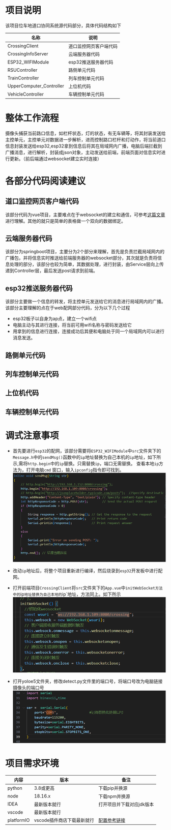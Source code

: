 # 项目说明
该项目位车地道口协同系统源代码部分，具体代码结构如下

| 名称                     | 说明                   |
| ------------------------ | ---------------------- |
| CrossingClient           | 道口监控网页客户端代码 |
| CrossingInfoServer       | 云端服务器代码         |
| ESP32_WIFIModule         | esp32推送服务器代码    |
| RSUController            | 路侧单元代码           |
| TrainController          | 列车控制单元代码       |
| UpperComputer_Controller | 上位机代码             |
| VehicleController        | 车辆控制单元代码       |

# 整体工作流程
摄像头捕获当前路口信息，如栏杆状态，灯的状态，有无车辆等，将其封装发送给主控单元，主控单元对数据进一步解析，进而控制路口栏杆和灯动作，将当前道口信息封装发送给esp32,esp32拿到信息后将其在局域网内广播，电脑后端拦截到广播消息，进行解析，封装成json对象，主动发送给前端，前端页面对信息实时进行更新。（前后端通过websocket建立实时连接）

# 各部分代码阅读建议

## 道口监控网页客户端代码
该部分代码为vue项目，主要难点在于websocket的建立和通信，可参考[这篇文章](https://juejin.cn/post/6982078455722557448
)进行理解。其他的就只是简单的表格做一个双向的数据绑定。

## 云端服务器代码
该部分为springboot项目，主要分为2个部分来理解，首先是负责拦截局域网内的广播包，并将信息实时推送给前端服务器的websocket部分，其次就是负责将信息处理的部分，该部分也较为简单，其数据处理，进行封装，由Service层向上传递到Controller层，最后发送post请求到前端。

## esp32推送服务器代码
该部分主要做一个信息的转发，将主控单元发送给它的消息进行局域网内的广播。
该部分主要理解的点在于web配网部分代码，分为以下几个过程
- esp32板子以自身为ap点，建立一个wifi点
- 电脑主动与其进行连接，将当前可用wifi名称与密码发送给它
- 用拿到的信息进行连接，连接成功后其便和电脑处于同一个局域网内可以进行消息发送。

## 路侧单元代码


## 列车控制单元代码


## 上位机代码


## 车辆控制单元代码

# 调式注意事项
- 首先要进行`esp32`的配网，该部分需要将`ESP32_WIFIModule`中`src`文件夹下的`Message.h`中的`sendMsg()`函数中的`ip`地址替换为自己本机的`ip`地址，如下所示,需将`http.begin`中的`ip`替换。只需替换`ip`，端口无需替换。
查看本地`ip`方法为，打开电脑`cmd` 窗口，输入`ipconfig`指令即可找到。   
![esp32](image/esp32.png)

- 改动`ip`地址后，将整个项目重新进行编译，然后烧录到`esp32`开发板中进行配网。

- 打开前端项目`CrossingClient`将`src`文件夹下的`App.vue`中`initWebSocket方法中的`ip`地址替换为自己本地的`ip`地址，方法同上。如下所示
![client](image/client.png)

- 打开yoloe5文件夹，修改detect.py文件里的端口号，将端口号改为电脑链接摄像头的端口号
![esp32](image/detect.png)
  
# 项目需求环境
|内容|版本|备注|
|-|-|-|
|python|3.8或更高|下载pip并换源|
|node|18.16.x|下载npm并换源|
|IDEA|最新版本就行|打开项目并下载对应jdk版本|
|vscode|最新版本就行||
|platformIO|vscode插件商店下载最新就行|[配置参考链接](https://zhuanlan.zhihu.com/p/509527710)|